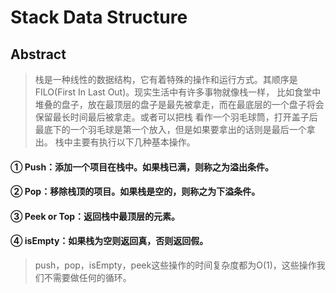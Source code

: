 # Stack Data Structure

## Abstract

> 栈是一种线性的数据结构，它有着特殊的操作和运行方式。其顺序是FILO(First In Last Out)。现实生活中有许多事物就像栈一样，
> 比如食堂中堆叠的盘子，放在最顶层的盘子是最先被拿走，而在最底层的一个盘子将会保留最长时间最后被拿走。或者可以把栈
> 看作一个羽毛球筒，打开盖子后最底下的一个羽毛球是第一个放入，但是如果要拿出的话则是最后一个拿出。
>栈中主要有执行以下几种基本操作。

#### ① Push：添加一个项目在栈中。如果栈已满，则称之为溢出条件。
#### ② Pop：移除栈顶的项目。如果栈是空的，则称之为下溢条件。
#### ③ Peek or Top：返回栈中最顶层的元素。
#### ④ isEmpty：如果栈为空则返回真，否则返回假。

>push，pop，isEmpty，peek这些操作的时间复杂度都为O(1)，这些操作我们不需要做任何的循环。
>